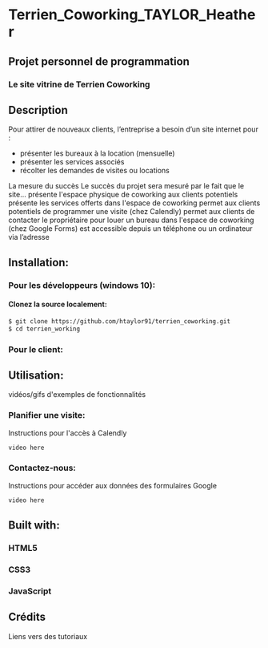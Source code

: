 # Terrien_Coworking_TAYLOR_Heather
## Projet personnel de programmation

### Le site vitrine de Terrien Coworking

## Description

Pour attirer de nouveaux clients, l’entreprise a besoin d’un site internet pour :
- présenter les bureaux à la location (mensuelle)
- présenter les services associés
- récolter les demandes de visites ou locations

La mesure du succès
Le succès du projet sera mesuré par le fait que le site...
présente l'espace physique de coworking aux clients potentiels
présente les services offerts dans l'espace de coworking
permet aux clients potentiels de programmer une visite (chez Calendly)
permet aux clients de contacter le propriétaire pour louer un bureau dans l'espace de coworking (chez Google Forms)
est accessible depuis un téléphone ou un ordinateur via l’adresse


## Installation:

### Pour les développeurs (windows 10):
#### Clonez la source localement:
```sh
$ git clone https://github.com/htaylor91/terrien_coworking.git
$ cd terrien_working
```

### Pour le client:

## Utilisation:

vidéos/gifs d'exemples de fonctionnalités

### Planifier une visite:

Instructions pour l'accès à Calendly

```sh
video here
```

### Contactez-nous:
Instructions pour accéder aux données des formulaires Google

```sh
video here
```

## Built with:
### HTML5

### CSS3

### JavaScript

## Crédits
Liens vers des tutoriaux